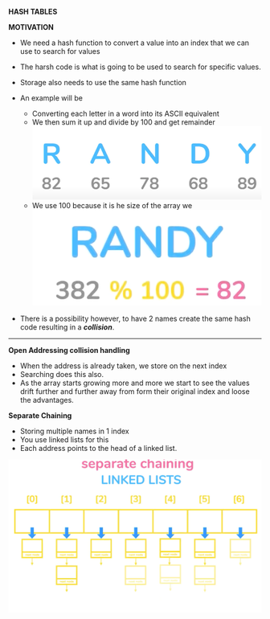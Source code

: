 __HASH TABLES__

**MOTIVATION**
- We need a hash function to convert a value into an index that we can use to search for values
- The harsh code is what is going to be used to search for specific values.
- Storage also needs to use the same hash function
- An example will be 
  - Converting each letter in a word into its ASCII equivalent
  - We then sum it up and divide by 100 and get remainder
    ![img.png](img.png)
  - We use 100 because it is he size of the array we
    ![img_1.png](img_1.png)
    
- There is a possibility however, to have 2 names create the same hash code resulting in a _**collision**_.

***

**Open Addressing collision handling**
- When the address is already taken, we store on the next index
- Searching does this also.
- As the array starts growing more and more we start to see the values drift further and further away from form their original index and loose the advantages.

**Separate Chaining**
- Storing multiple names in 1 index
- You use linked lists for this
- Each address points to the head of a linked list.

![img_2.png](img_2.png)

